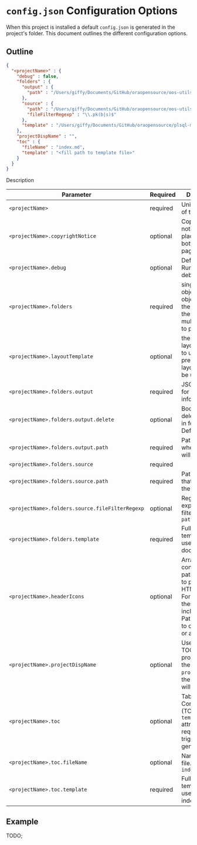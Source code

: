 # `config.json` Configuration Options

When this project is installed a default `config.json` is generated in the project's folder. This document outlines the different configuration options.

## Outline

```json
{
  "<projectName>" : {
    "debug" : false,
    "folders" : {
      "output" : {
        "path" : "/Users/giffy/Documents/GitHub/oraopensource/oos-utils/docs"
      },
      "source" : {
        "path" : "/Users/giffy/Documents/GitHub/oraopensource/oos-utils/source/packages",
        "fileFilterRegexp" : "\\.pk(b|s)$"
      },
      "template" : "/Users/giffy/Documents/GitHub/oraopensource/plsql-md-doc/templates/package.md"
    },
    "projectDispName" : "",
    "toc" : {
      "fileName" : "index.md",
      "template" : "<fill path to template file>"
    }
  }
}
```

Description

Parameter | Required | Description
--- | --- | ---
`<projectName>` | required | Unique name of the project.
`<projectName>.copyrightNotice`| optional | Copyright notice string to place at the bottom of each page
`<projectName>.debug` | optional | Default: `false`. Run app in debug mode.
`<projectName>.folders` | required | single JSON object array of objects. Use the an array if the project has multiple folders to process.
`<projectName>.layoutTemplate` | optional | the HTML layout template to use. If not present built in layout file will be used
`<projectName>.folders.output` | required | JSON object for output information
`<projectName>.folders.output.delete` | optional | Boolean to delete contents in folder. Default `false`.
`<projectName>.folders.output.path` | required | Path to folder where `.md` files will reside.
`<projectName>.folders.source` | required |
`<projectName>.folders.source.path` | required | Path to folder that contains the source files
`<projectName>.folders.source.fileFilterRegexp` | optional | Regular expression to filter files from `paths/src`
`<projectName>.folders.template` | required | Full path to `.md` template file to use for the documentation.
`<projectName>.headerIcons` | optional | Array containing paths to icons to place in the HTML header. For example these could include a logo. Path is relative to output folder or a data URI|
`<projectName>.projectDispName` | optional | Used for the TOC. If none provided, then the root `projectName` in the config file will be used.
`<projectName>.toc` | optional | Table Of Contents (TOC) file. The `template` attribute is required to trigger generation.
`<projectName>.toc.fileName` | optional | Name of TOC file. Default `index.md`
`<projectName>.toc.template` | required | Full path to `.md` template file to use for the index


## Example

TODO;
